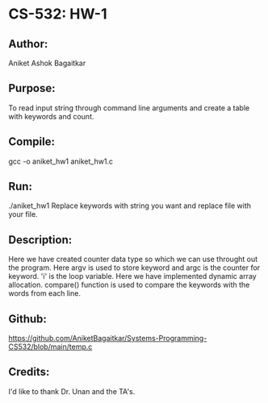 # CS-532: HW-1

## Author:
Aniket Ashok Bagaitkar

## Purpose: 
To read input string through command line arguments and create a table with keywords and count.

## Compile:
gcc -o aniket_hw1 aniket_hw1.c 

## Run:
./aniket_hw1 <keywords>
Replace keywords with string you want and replace file with your file.

## Description:
Here we have created counter data type so which we can use throught out the program.
Here argv is used to store keyword and argc is the counter for keyword. 'i' is the loop variable.
Here we have implemented dynamic array allocation.
compare() function is used to compare the keywords with the words from each line.
## Github:
https://github.com/AniketBagaitkar/Systems-Programming-CS532/blob/main/temp.c

## Credits:
I'd like to thank Dr. Unan and the TA's.